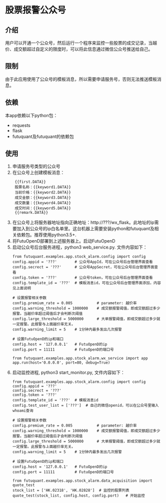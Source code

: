 # 股票报警公众号

## 介绍

用户可以开通一个公众号，然后运行一个程序来监控一些股票的成交记录，当越价、成交额超过自定义的限度时，可以将此信息通过微信公众号推送给自己。

## 限制

由于此应用使用了公众号的模板消息，所以需要申请服务号，否则无法推送模板消息。

## 依赖

本app依赖以下python包：
- requests
- flask
- futuquant及futuquant的依赖包

## 使用

1. 申请服务号类型的公众号
2. 在公众号上创建模板消息：
   ```
    {{first.DATA}}
    股票名称：{{keyword1.DATA}}
    当前价格：{{keyword2.DATA}}
    成交金额：{{keyword3.DATA}}
    成交数量：{{keyword4.DATA}}
    成交时间：{{keyword5.DATA}}
    {{remark.DATA}}
   ```
2. 在公众号上将服务器地址指向正确地址：http://???/wx_flask。此地址的ip需要加入到公众号的ip白名单里。这台机器上需要安装python和futuquant及相关依赖包。推荐使用python3.5+.
2. 将FutuOpenD部署到上述服务器上。启动FutuOpenD
3. 启动公众号后台服务进程，python3 web_service.py. 文件内容如下：
    ```
    from futuquant.examples.app.stock_alarm.config import config
    config.appid = '???'        # 公众号AppId，可在公众号后台管理界面查看
    config.secrect = '???'      # 公众号AppSecret，可在公众号后台管理界面查看
    config.token = '???'        # 公众号token，可在公众号后台管理界面查看
    config.template_id = '???'  # 模板消息id，可在公众号后台管理界面添加，内容见上面说明
	
    # 设置报警相关参数
    config.premium_rate = 0.005           # parameter: 越价率
    config.warning_threshold = 1000000    # 成交额报警阈值，即成交额超过多少报警。当越价率超过阈值后才会判断次阈值
    config.large_threshold = 5000000      # 大单报警阈值，即成交额超过多少就一定报警。此报警与上面越价率无关。
    config.warning_limit = 5    # 1分钟内最多发出几次报警

    # 设置FutuOpenD的ip和端口
    config.host = '127.0.0.1'   # FutuOpenD的ip
    config.port = 11111         # FutuOpenD的端口号

    from futuquant.examples.app.stock_alarm.wx_service import app
    app.run(host='0.0.0.0', port=80, debug=True)
    ```
5. 启动监控进程, python3 start_monitor.py, 文件内容如下：
    ```
	from futuquant.examples.app.stock_alarm.config import config
    config.appid = '???'
    config.secrect = '???'
    config.token = '???'
    config.template_id = '???'  # 模板消息id
	config.test_user_list = ['???']  # 自己的微信openid，可以在公众号里输入whoami查询
    
    # 设置报警相关参数
    config.premium_rate = 0.005           # parameter: 越价率
    config.warning_threshold = 1000000    # 成交额报警阈值，即成交额超过多少报警。当越价率超过阈值后才会判断次阈值
    config.large_threshold = 5000000      # 大单报警阈值，即成交额超过多少就一定报警。此报警与上面越价率无关。
    config.warning_limit = 5    # 1分钟内最多发出几次报警

    # 设置FutuOpenD的ip和端口
    config.host = '127.0.0.1'   # FutuOpenD的ip
    config.port = 11111         # FutuOpenD的端口号
	
    from futuquant.examples.app.stock_alarm.data_acquisition import quote_test
    stock_list = ['HK.02318', 'HK.02828']  # 监控的股票列表
    quote_test(stock_list, config.host, config.port)   # 开始监控
    ```

